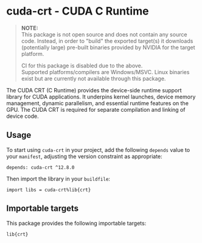# cuda-crt - CUDA C Runtime

> **NOTE:**  
This package is not open source and does not contain any source code. Instead,
in order to "build" the exported target(s) it downloads (potentially large)
pre-built binaries provided by NVIDIA for the target platform.
>
> CI for this package is disabled due to the above.  
Supported platforms/compilers are Windows/MSVC. Linux binaries exist but are
currently not available through this package.

The CUDA CRT (C Runtime) provides the device-side runtime support library for
CUDA applications. It underpins kernel launches, device memory management,
dynamic parallelism, and essential runtime features on the GPU. The CUDA CRT
is required for separate compilation and linking of device code.

## Usage

To start using `cuda-crt` in your project, add the following `depends`
value to your `manifest`, adjusting the version constraint as appropriate:

```
depends: cuda-crt ^12.8.0
```

Then import the library in your `buildfile`:

```
import libs = cuda-crt%lib{crt}
```


## Importable targets

This package provides the following importable targets:

```
lib{crt}
```
